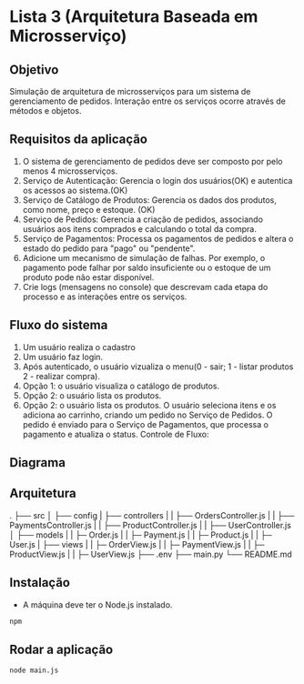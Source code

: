 # Lista 3 (Arquitetura Baseada em Microsserviço)

## Objetivo 
Simulação de arquitetura de microsserviços para um sistema de gerenciamento de pedidos.
Interação entre os serviços ocorre através de métodos e objetos.

## Requisitos da aplicação
1. O sistema de gerenciamento de pedidos deve ser composto por pelo menos 4 microsserviços.
2. Serviço de Autenticação: Gerencia o login dos usuários(OK) e autentica os acessos ao sistema.(OK)
3. Serviço de Catálogo de Produtos: Gerencia os dados dos produtos, como nome, preço e estoque. (OK)
4. Serviço de Pedidos: Gerencia a criação de pedidos, associando usuários aos itens comprados e calculando o total da compra.
5. Serviço de Pagamentos: Processa os pagamentos de pedidos e altera o estado do pedido para "pago" ou "pendente".
6. Adicione um mecanismo de simulação de falhas. Por exemplo, o pagamento pode falhar por saldo insuficiente ou o estoque de um produto pode não estar disponível.
7. Crie logs (mensagens no console) que descrevam cada etapa do processo e as interações entre os serviços.

## Fluxo do sistema 
1. Um usuário realiza o cadastro 
2. Um usuário faz login.
3. Após autenticado, o usuário vizualiza o menu(0 - sair; 1 - listar produtos 2 - realizar compra).
4. Opção 1:  o usuário visualiza o catálogo de produtos.
5. Opção 2:  o usuário lista os produtos.
6. Opção 2:  o usuário lista os produtos.
O usuário seleciona itens e os adiciona ao carrinho, criando um pedido no Serviço de Pedidos.
O pedido é enviado para o Serviço de Pagamentos, que processa o pagamento e atualiza o status.
Controle de Fluxo:

## Diagrama 


## Arquitetura
.
├── src
│   ├── config
|   ├── controllers
|   |   ├── OrdersController.js
|   |   ├── PaymentsController.js
|   |   ├── ProductController.js
|   |   ├── UserController.js
│   ├── models
|   |   ├─ Order.js
|   |   ├─ Payment.js
|   |   ├─ Product.js
|   |   ├─ User.js
|   ├── views
|   |   ├─ OrderView.js
|   |   ├─ PaymentView.js
|   |   ├─ ProductView.js
|   |   ├─ UserView.js
├── .env
├── main.py
└── README.md

## Instalação
- A máquina deve ter o Node.js instalado.

``` bash
npm 
```

## Rodar a aplicação

``` bash
node main.js

```





